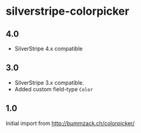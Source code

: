 # silverstripe-colorpicker

## 4.0

 - SilverStripe 4.x compatible

## 3.0

 - SilverStripe 3.x compatible.
 - Added custom field-type `Color`

## 1.0

Initial import from http://bummzack.ch/colorpicker/
